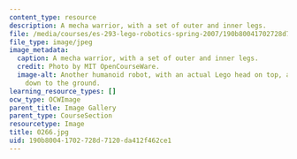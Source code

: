 ```yaml
---
content_type: resource
description: A mecha warrior, with a set of outer and inner legs.
file: /media/courses/es-293-lego-robotics-spring-2007/190b80041702728d7120da412f462ce1_0266.jpg
file_type: image/jpeg
image_metadata:
  caption: A mecha warrior, with a set of outer and inner legs.
  credit: Photo by MIT OpenCourseWare.
  image-alt: Another humanoid robot, with an actual Lego head on top, and arms extending
    down to the ground.
learning_resource_types: []
ocw_type: OCWImage
parent_title: Image Gallery
parent_type: CourseSection
resourcetype: Image
title: 0266.jpg
uid: 190b8004-1702-728d-7120-da412f462ce1
---
```

